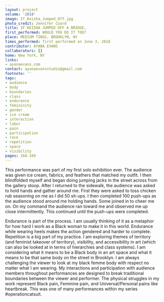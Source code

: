 ```yaml
---
layout: project
volume: '2018'
image: If_Keisha_Jumped_Off.jpg
photo_credit: Jennifer Coard
title: IF KEISHA JUMPED OFF A BRIDGE,
first_performed: WOULD YOU DO IT TOO?
place: MEDIUM TINGS, BROOKLYN, NY
times_performed: first performed on June 3, 2018
contributor: AYANA EVANS
collaborators: []
home: New York, NY
links:
- ayanaevans.com
contact: ayanaevansstudio@gmail.com
footnote: ''
tags:
- audience
- body
- boundaries
- class
- endurance
- femininity
- gender
- ice cream
- interaction
- labor
- pain
- participation
- race
- repetition
- space
- visibility
pages: 168-169
---
```


This performance was part of my first solo exhibition ever. The audience was given ice cream, fabrics, and feathers that matched my outfit. I then blindfolded myself and began doing jumping jacks in the street across from the gallery stoop. After I returned to the sidewalk, the audience was asked to hold hands and gather around me. First they were asked to toss chicken rub seasoning on me as I did 50 sit-ups. I then completed 100 push-ups as the audience stood around me holding hands. Some joined in to cheer me on. On my command the audience ran toward me and observed me up close intermittently. This continued until the push-ups were completed.

Endurance is part of the process. I am usually thinking of it as a metaphor for how hard I work as a Black woman to make it in this world. Endurance while wearing heels makes the action gendered and harder to complete. Repetition is a big part of my practice. I am exploring themes of territory (and feminist takeover of territory), visibility, and accessibility in art (which can also be looked at in terms of hierarchies and class systems). I am considering what it means to be a Black body in an art space and what it means to be that same body on the street in Brooklyn. I am always challenging the viewer to look at my black femme body with respect no matter what I am wearing. My interactions and participation with audience members throughout performances are designed to break traditional boundaries between the viewer and performer. The physical struggles in my work represent Black pain, Feminine pain, and Universal/Personal pains like heartbreak. This was one of many performances within my series #operationcatsuit.
